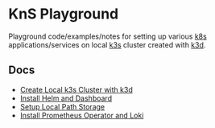 # KnS Playground

Playground code/examples/notes for setting up various [k8s](https://kubernetes.io/) applications/services on local [k3s](https://github.com/rancher/k3s) cluster created with [k3d](https://github.com/rancher/k3d).

## Docs

* [Create Local k3s Cluster with k3d](./docs/create-local-k3s-cluster-with-k3d.md)
* [Install Helm and Dashboard](./docs/install-helm-and-dashboard.md)
* [Setup Local Path Storage](./docs/setup-local-path-storage.md)
* [Install Prometheus Operator and Loki](./docs/install-prometheus-operator-and-loki.md)
